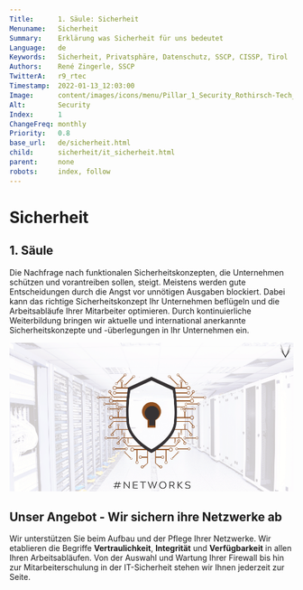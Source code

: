 ```yaml
---
Title:      1. Säule: Sicherheit
Menuname:   Sicherheit
Summary:    Erklärung was Sicherheit für uns bedeutet
Language:   de
Keywords:   Sicherheit, Privatsphäre, Datenschutz, SSCP, CISSP, Tirol
Authors:    René Zingerle, SSCP
TwitterA:   r9_rtec
Timestamp:  2022-01-13_12:03:00
Image:      content/images/icons/menu/Pillar_1_Security_Rothirsch-Tech_GmbH.png
Alt:        Security
Index:      1
ChangeFreq: monthly
Priority:   0.8
base_url:   de/sicherheit.html
child:      sicherheit/it_sicherheit.html
parent:     none
robots:     index, follow
---
```


# Sicherheit

## 1. Säule

Die Nachfrage nach funktionalen Sicherheitskonzepten, die Unternehmen schützen und vorantreiben sollen, steigt. Meistens werden gute Entscheidungen durch die Angst vor unnötigen Ausgaben blockiert. Dabei kann das richtige Sicherheitskonzept Ihr Unternehmen beflügeln und die Arbeitsabläufe Ihrer Mitarbeiter optimieren. Durch kontinuierliche Weiterbildung bringen wir aktuelle und international anerkannte Sicherheitskonzepte und -überlegungen in Ihr Unternehmen ein.

![Ein Wappen, auf dem sich ein Vorhängeschloss befindet. Das Symbol soll die dritte Säule von Rothirsch Tech darstellen. - Sicherheit](content/images/Security.png "Sicherheit")

## Unser Angebot - Wir sichern ihre Netzwerke ab

Wir unterstützen Sie beim Aufbau und der Pflege Ihrer Netzwerke. Wir etablieren die Begriffe **Vertraulichkeit**, **Integrität** und **Verfügbarkeit** in allen Ihren Arbeitsabläufen. Von der Auswahl und Wartung Ihrer Firewall bis hin zur Mitarbeiterschulung in der IT-Sicherheit stehen wir Ihnen jederzeit zur Seite.
